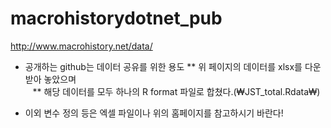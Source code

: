 # macrohistorydotnet_pub
http://www.macrohistory.net/data/

* 공개하는 github는 데이터 공유를 위한 용도
    ** 위 페이지의 데이터를 xlsx를 다운받아 놓았으며     
    ** 해당 데이터를 모두 하나의 R format 파일로 합쳤다.(₩JST_total.Rdata₩) 
    
 * 이외 변수 정의 등은 엑셀 파일이나 위의 홈페이지를 참고하시기 바란다! 
